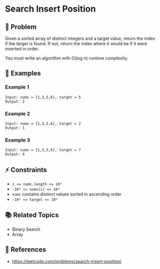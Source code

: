 # Search Insert Position

## 🚀 Problem  
Given a sorted array of distinct integers and a target value, return the index if the target is found. If not, return the index where it would be if it were inserted in order.  

You must write an algorithm with O(log n) runtime complexity.

## 📝 Examples  

### Example 1
```
Input: nums = [1,3,5,6], target = 5
Output: 2
```

### Example 2
```
Input: nums = [1,3,5,6], target = 2
Output: 1
```

### Example 3
```
Input: nums = [1,3,5,6], target = 7
Output: 4
```

## ⚡ Constraints  
- `1 <= nums.length <= 10⁴`  
- `-10⁴ <= nums[i] <= 10⁴`  
- `nums` contains distinct values sorted in ascending order  
- `-10⁴ <= target <= 10⁴`

## 📚 Related Topics  
- Binary Search  
- Array  

## 🔗 References  
- https://leetcode.com/problems/search-insert-position/

